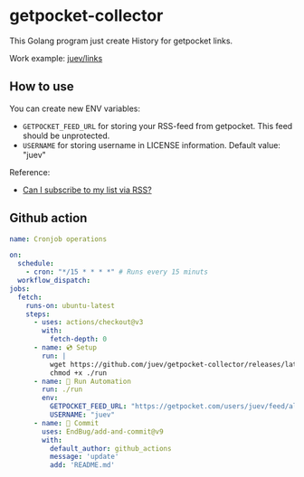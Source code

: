 # getpocket-collector

This Golang program just create History for getpocket links.

Work example: [juev/links](https://github.com/juev/links)

## How to use

You can create new ENV variables:

- `GETPOCKET_FEED_URL` for storing your RSS-feed from getpocket. This feed should be unprotected.
- `USERNAME` for storing username in LICENSE information. Default value: "juev"

Reference:

- [Can I subscribe to my list via RSS?](https://help.getpocket.com/article/1074-can-i-subscribe-to-my-list-via-rss)

## Github action

```yaml
name: Cronjob operations

on:
  schedule:
    - cron: "*/15 * * * *" # Runs every 15 minuts
  workflow_dispatch:
jobs:
  fetch:
    runs-on: ubuntu-latest
    steps:
      - uses: actions/checkout@v3
        with:
          fetch-depth: 0
      - name: 💿 Setup
        run: |
          wget https://github.com/juev/getpocket-collector/releases/latest/download/getpocket-collector-linux-amd64 -O run
          chmod +x ./run
      - name: 🚀 Run Automation
        run: ./run
        env:
          GETPOCKET_FEED_URL: "https://getpocket.com/users/juev/feed/all"
          USERNAME: "juev"
      - name: 🐳 Commit
        uses: EndBug/add-and-commit@v9
        with:
          default_author: github_actions
          message: 'update'
          add: 'README.md'
```